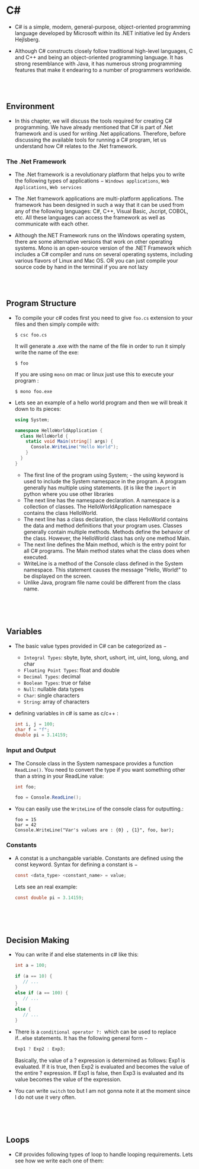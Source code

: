# C#

- C# is a simple, modern, general-purpose, object-oriented programming language developed by Microsoft within its .NET initiative led by Anders Hejlsberg.

- Although C# constructs closely follow traditional high-level languages, C and C++ and being an object-oriented programming language. It has strong resemblance with Java, it has numerous strong programming features that make it endearing to a number of programmers worldwide.

<br>
<br>

## Environment 

- In this chapter, we will discuss the tools required for creating C# programming. We have already mentioned that C# is part of .Net framework and is used for writing .Net applications. Therefore, before discussing the available tools for running a C# program, let us understand how C# relates to the .Net framework.

### The .Net Framework

- The .Net framework is a revolutionary platform that helps you to write the following types of applications − `Windows applications`, `Web Applications`, `Web services`

- The .Net framework applications are multi-platform applications. The framework has been designed in such a way that it can be used from any of the following languages: C#, C++, Visual Basic, Jscript, COBOL, etc. All these languages can access the framework as well as communicate with each other.

- Although the.NET Framework runs on the Windows operating system, there are some alternative versions that work on other operating systems. Mono is an open-source version of the .NET Framework which includes a C# compiler and runs on several operating systems, including various flavors of Linux and Mac OS. OR you can just compile your source code by hand in the terminal if you are not lazy

<br>
<br>

## Program Structure

- To compile your c# codes first you need to give `foo.cs` extension to your files and then simply compile with:
  ```
  $ csc foo.cs
  ```
  It will generate a .exe with the name of the file in order to run it simply write the name of the exe:
  ```
  $ foo
  ```
  If you are using `mono` on mac or linux just use this to execute your program :
  ```
  $ mono foo.exe
  ```
  
- Lets see an example of a hello world program and then we will break it down to its pieces:
  ```cs
  using System;
  
  namespace HelloWorldApplication {
    class HelloWorld {
      static void Main(string[] args) {
        Console.WriteLine("Hello World");
      }
    }
  }
  ```
  - The first line of the program using System; - the using keyword is used to include the System namespace in the program. A program generally has multiple using statements. (it is like the `import` in python where you use other libraries
  - The next line has the namespace declaration. A namespace is a collection of classes. The HelloWorldApplication namespace contains the class HelloWorld.
  - The next line has a class declaration, the class HelloWorld contains the data and method definitions that your program uses. Classes generally contain multiple methods. Methods define the behavior of the class. However, the HelloWorld class has only one method Main.
  - The next line defines the Main method, which is the entry point for all C# programs. The Main method states what the class does when executed.
  - WriteLine is a method of the Console class defined in the System namespace. This statement causes the message "Hello, World!" to be displayed on the screen.
  - Unlike Java, program file name could be different from the class name.

<br>
<br>
<br>

## Variables

- The basic value types provided in C# can be categorized as −
  - `Integral Types`: sbyte, byte, short, ushort, int, uint, long, ulong, and char
  - `Floating Point Types`: float and double
  - `Decimal Types`: decimal
  - `Boolean Types`: true or false
  - `Null`: nullable data types
  - `Char`: single characters
  - `String`: array of characters
  
- defining variables in c# is same as c/c++ :
  ```cs
  int i, j = 100;
  char f = "f";
  double pi = 3.14159;
  ```

### Input and Output

- The Console class in the System namespace provides a function `ReadLine()`. You need to convert the type if you want something other than a string in your ReadLine value:
  ```cs
  int foo;
  
  foo = Console.ReadLine();
  ```

- You can easily use the `WriteLine` of the console class for outputting.:
  ```
  foo = 15
  bar = 42
  Console.WriteLine("Var's values are : {0} , {1}", foo, bar);
  ```
  
### Constants 

- A constat is a unchangable variable. Constants are defined using the const keyword. Syntax for defining a constant is −
  ```cs
  const <data_type> <constant_name> = value;
  ```
  Lets see an real example:
  ```cs
  const double pi = 3.14159;
  ```

<br>
<br>
<br>

## Decision Making

- You can write if and else statements in c# like this:
  ```cs
  int a = 100;
  
  if (a == 10) {
     // ...
  }
  else if (a == 100) {
     // ...
  } 
  else {
     // ...
  }
  ```
  
- There is a `conditional operator ?: `which can be used to replace if...else statements. It has the following general form −
  ```cs
  Exp1 ? Exp2 : Exp3;
  ```
  Basically, the value of a ? expression is determined as follows: Exp1 is evaluated. If it is true, then Exp2 is evaluated and becomes the value of the entire ? expression. If Exp1 is false, then Exp3 is evaluated and its value becomes the value of the expression.
 
- You can write `switch` too but I am not gonna note it at the moment since I do not use it very often.

<br>
<br>
<br>
 
## Loops 

- C# provides following types of loop to handle looping requirements. Lets see how we write each one of them:
  ```cs
  
  ```
